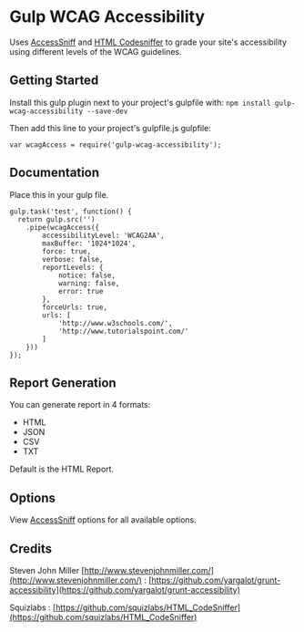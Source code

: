# Gulp WCAG Accessibility

Uses [AccessSniff](https://github.com/yargalot/AccessSniff) and [HTML Codesniffer](https://github.com/squizlabs/HTML_CodeSniffer) to grade your site's accessibility using different levels of the WCAG guidelines.

## Getting Started
Install this gulp plugin next to your project's gulpfile with: `npm install gulp-wcag-accessibility --save-dev`

Then add this line to your project's gulpfile.js gulpfile:
```
var wcagAccess = require('gulp-wcag-accessibility');
```

## Documentation
Place this in your gulp file.
```
gulp.task('test', function() {
  return gulp.src('')
    .pipe(wcagAccess({
        accessibilityLevel: 'WCAG2AA',
        maxBuffer: '1024*1024',
        force: true,
        verbose: false,
        reportLevels: {
            notice: false,
            warning: false,
            error: true
        },
        forceUrls: true,
        urls: [
            'http://www.w3schools.com/',
            'http://www.tutorialspoint.com/'
        ]
    }))
});
```

## Report Generation
You can generate report in 4 formats:

- HTML
- JSON
- CSV
- TXT

Default is the HTML Report.

## Options
View [AccessSniff](https://github.com/yargalot/AccessSniff) options for all available options.

## Credits
Steven John Miller [http://www.stevenjohnmiller.com/](http://www.stevenjohnmiller.com/) : [https://github.com/yargalot/grunt-accessibility](https://github.com/yargalot/grunt-accessibility)

Squizlabs : [https://github.com/squizlabs/HTML_CodeSniffer](https://github.com/squizlabs/HTML_CodeSniffer)
